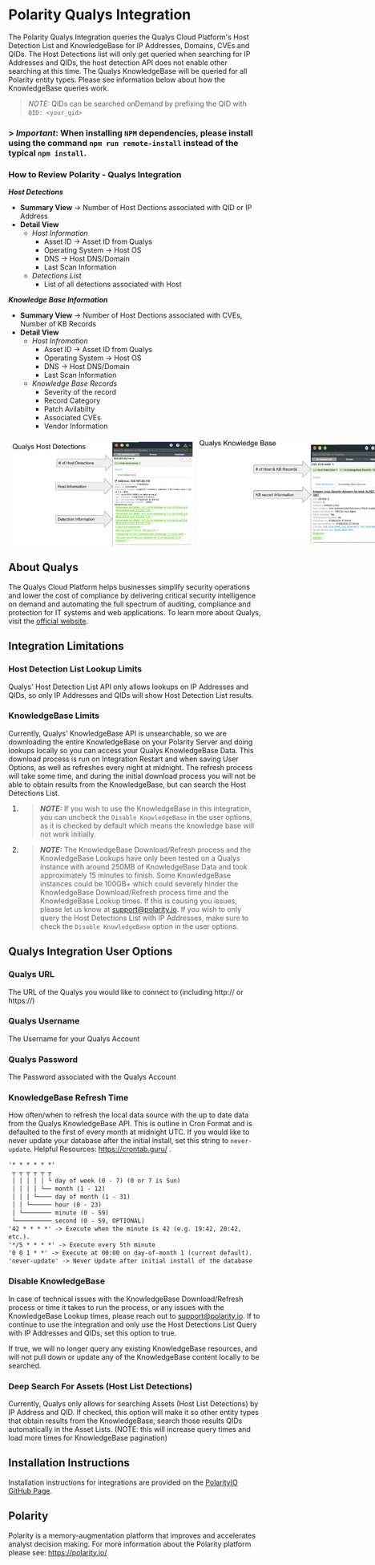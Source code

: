 # Polarity Qualys Integration
 The Polarity Qualys Integration queries the Qualys Cloud Platform's Host Detection List and KnowledgeBase for IP Addresses, Domains, CVEs and QIDs. The Host Detections list will only get queried when searching for IP Addresses and QIDs, the host detection API does not enable other searching at this time. The Qualys KnowledgeBase will be queried for all Polarity entity types. Please see information below about how the KnowledgeBase queries work. 
> *NOTE:* QIDs can be searched onDemand by prefixing the QID with `QID: <your_qid>`

### > ***Important***: **When installing `NPM` dependencies, please install using the command `npm run remote-install` instead of the typical `npm install`.**

### How to Review Polarity - Qualys Integration 
***Host Detections***
* **Summary View** -> Number of Host Dections associated with QID or IP Address 
* **Detail View**
    * *Host Information*
        * Asset ID -> Asset ID from Qualys
        * Operating System -> Host OS
        * DNS -> Host DNS/Domain
        * Last Scan Information
    * *Detections List*
        * List of all detections associated with Host

***Knowledge Base Information***
* **Summary View** -> Number of Host Dections associated with CVEs, Number of KB Records
* **Detail View**
    * *Host Infromation*
        * Asset ID -> Asset ID from Qualys
        * Operating System -> Host OS
        * DNS -> Host DNS/Domain
        * Last Scan Information
    * *Knowledge Base Records*
        * Severity of the record
        * Record Category
        * Patch Avilabilty
        * Associated CVEs
        * Vendor Information

<div style="display:flex; align-items: flex-start;">
  <img width="370" style="margin-right: 7px" title="Host List Detections" alt="Host List Detections" src="./assets/Host List Detections.png">
  <img width="383" title="KnowledgeBase Record" alt="KnowledgeBase Record" src="./assets/KnowledgeBase Record.png">
</div>

## About Qualys 
The Qualys Cloud Platform helps businesses simplify security operations and lower the cost of compliance by delivering critical security intelligence on demand and automating the full spectrum of auditing, compliance and protection for IT systems and web applications. 
To learn more about Qualys, visit the [official website](https://www.qualys.com/).

## Integration Limitations
### Host Detection List Lookup Limits
Qualys' Host Detection List API only allows lookups on IP Addresses and QIDs, so only IP Addresses and QIDs will show Host Detection List results.
### KnowledgeBase Limits
Currently, Qualys' KnowledgeBase API is unsearchable, so we are downloading the entire KnowledgeBase on your Polarity Server and doing lookups locally so you can access your Qualys KnowledgeBase Data.  This download process is run on Integration Restart and when saving User Options, as well as refreshes every night at midnight.  The refresh process will take some time, and during the initial download process you will not be able to obtain results from the KnowledgeBase, but can search the Host Detections List. 
1. > ***NOTE:*** If you wish to use the KnowledgeBase in this integration, you can uncheck the `Disable KnowledgeBase` in the user options, as it is checked by default which means the knowledge base will not work initially.
2. > ***NOTE:*** The KnowledgeBase Download/Refresh process and the KnowledgeBase Lookups have only been tested on a Qualys instance with around 250MB of KnowledgeBase Data and took approximately 15 minutes to finish.  Some KnowledgeBase instances could be 100GB+ which could severely hinder the KnowledgeBase Download/Refresh process time and the KnowledgeBase Lookup times.  If this is causing you issues, please let us know at support@polarity.io.  If you wish to only query the Host Detections List with IP Addresses, make sure to check the `Disable KnowledgeBase` option in the user options.

## Qualys Integration User Options
### Qualys URL
The URL of the Qualys you would like to connect to (including http:// or https://)

### Qualys Username
The Username for your Qualys Account

### Qualys Password
The Password associated with the Qualys Account

### KnowledgeBase Refresh Time
How often/when to refresh the local data source with the up to date data from the Qualys KnowledgeBase API.  This is outline in Cron Format and is defaulted to the first of every month at midnight UTC. If you would like to never update your database after the initial install, set this string to `never-update`.  Helpful Resources: https://crontab.guru/ .
```
'* * * * * *'
 ┬ ┬ ┬ ┬ ┬ ┬
 │ │ │ │ │ └ day of week (0 - 7) (0 or 7 is Sun)
 │ │ │ │ └── month (1 - 12)
 │ │ │ └──── day of month (1 - 31)
 │ │ └────── hour (0 - 23)
 │ └──────── minute (0 - 59)
 └────────── second (0 - 59, OPTIONAL)
'42 * * * *' -> Execute when the minute is 42 (e.g. 19:42, 20:42, etc.).
'*/5 * * * *' -> Execute every 5th minute
'0 0 1 * *' -> Execute at 00:00 on day-of-month 1 (current default).
'never-update' -> Never Update after initial install of the database
```

### Disable KnowledgeBase
In case of technical issues with the KnowledgeBase Download/Refresh process or time it takes to run the process, or any issues with the KnowledgeBase Lookup times, please reach out to support@polarity.io.  If to continue to use the integration and only use the Host Detections List Query with IP Addresses and QIDs, set this option to true.

If true, we will no longer query any existing KnowledgeBase resources, and will not
pull down or update any of the KnowledgeBase content locally to be searched.

### Deep Search For Assets (Host List Detections)
Currently, Qualys only allows for searching Assets (Host List Detections) by IP
Address and QID.  If checked, this option will make it so other entity types that
obtain results from the KnowledgeBase, search those results QIDs automatically
in the Asset Lists.  (NOTE: this will increase query times and load more times
for KnowledgeBase pagination)

## Installation Instructions
Installation instructions for integrations are provided on the [PolarityIO GitHub Page](https://polarityio.github.io/).
## Polarity
Polarity is a memory-augmentation platform that improves and accelerates analyst decision making.  For more information about the Polarity platform please see:
https://polarity.io/